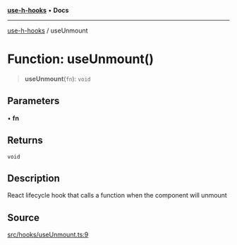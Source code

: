[**use-h-hooks**](../README.md) • **Docs**

***

[use-h-hooks](../globals.md) / useUnmount

# Function: useUnmount()

> **useUnmount**(`fn`): `void`

## Parameters

• **fn**

## Returns

`void`

## Description

React lifecycle hook that calls a function when the component will unmount

## Source

[src/hooks/useUnmount.ts:9](https://github.com/AhmadHddad/use-h-hooks/blob/daa6dd045ddcb2443f6d50fe7685055eb57611b7/src/hooks/useUnmount.ts#L9)
